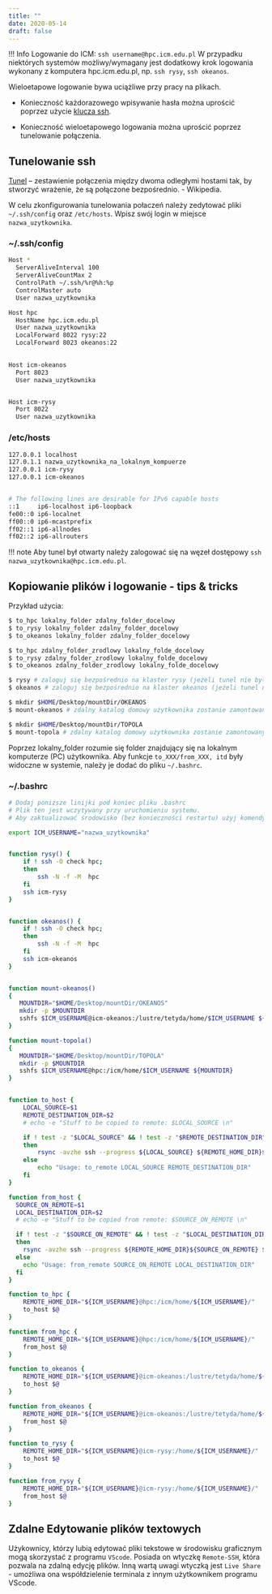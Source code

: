 ```yaml
---
title: ""
date: 2020-05-14
draft: false
--- 
```


!!! Info
    Logowanie do ICM: `ssh username@hpc.icm.edu.pl`
    W przypadku niektórych systemów możliwy/wymagany jest dodatkowy krok logowania wykonany z komputera hpc.icm.edu.pl, np. `ssh rysy`, `ssh okeanos`.

Wieloetapowe logowanie bywa uciążliwe przy pracy na plikach.

- Konieczność każdorazowego wpisywanie hasła można uprościć poprzez użycie [klucza ssh](ssh.md).

- Konieczność wieloetapowego logowania można uprościć poprzez tunelowanie połączenia.

## Tunelowanie ssh

[Tunel](https://pl.wikipedia.org/wiki/Tunel_(informatyka)) – zestawienie połączenia między dwoma odległymi hostami tak, by stworzyć wrażenie, że są połączone bezpośrednio. - Wikipedia.

W celu zkonfigurowania tunelowania połaczeń należy zedytować pliki `~/.ssh/config` oraz `/etc/hosts`.
Wpisz swój login w miejsce `nazwa_uzytkownika`.

### ~/.ssh/config

```.sh
Host *
  ServerAliveInterval 100
  ServerAliveCountMax 2
  ControlPath ~/.ssh/%r@%h:%p
  ControlMaster auto
  User nazwa_uzytkownika

Host hpc
  HostName hpc.icm.edu.pl
  User nazwa_uzytkownika
  LocalForward 8022 rysy:22
  LocalForward 8023 okeanos:22
  

Host icm-okeanos
  Port 8023
  User nazwa_uzytkownika


Host icm-rysy
  Port 8022
  User nazwa_uzytkownika
```

### /etc/hosts

```.sh
127.0.0.1 localhost
127.0.1.1 nazwa_uzytkownika_na_lokalnym_kompuerze
127.0.0.1 icm-rysy
127.0.0.1 icm-okeanos


# The following lines are desirable for IPv6 capable hosts
::1     ip6-localhost ip6-loopback
fe00::0 ip6-localnet
ff00::0 ip6-mcastprefix
ff02::1 ip6-allnodes
ff02::2 ip6-allrouters
```

!!! note
    Aby tunel był otwarty należy zalogować się na węzeł dostępowy  `ssh nazwa_uzytkownika@hpc.icm.edu.pl`.

## Kopiowanie plików i logowanie - tips & tricks

Przykład użycia:

```.sh
$ to_hpc lokalny_folder zdalny_folder_docelowy
$ to_rysy lokalny_folder zdalny_folder_docelowy
$ to_okeanos lokalny_folder zdalny_folder_docelowy

$ to_hpc zdalny_folder_zrodlowy lokalny_folde_docelowy
$ to_rysy zdalny_folder_zrodlowy lokalny_folde_docelowy
$ to_okeanos zdalny_folder_zrodlowy lokalny_folde_docelowy

$ rysy # zaloguj się bezpośrednio na klaster rysy (jeżeli tunel nie był wcześniej otwarty, to funkcja zrobi to automatycznie).
$ okeanos # zaloguj się bezpośrednio na klaster okeanos (jeżeli tunel nie był wcześniej otwarty, to funkcja zrobi to automatycznie).

$ mkdir $HOME/Desktop/mountDir/OKEANOS
$ mount-okeanos # zdalny katalog domowy użytkownika zostanie zamontowany pod $HOME/Desktop/mountDir/OKEANOS

$ mkdir $HOME/Desktop/mountDir/TOPOLA
$ mount-topola # zdalny katalog domowy użytkownika zostanie zamontowany pod $HOME/Desktop/mountDir/TOPOLA
```

Poprzez lokalny_folder rozumie się folder znajdujący się na lokalnym komputerze (PC) użytkownika.
Aby funkcje `to_XXX/from_XXX, itd` były widoczne w systemie, należy je dodać do pliku `~/.bashrc`.

### ~/.bashrc

```.sh
# Dodaj poniższe linijki pod koniec pliku .bashrc
# Plik ten jest wczytywany przy uruchomieniu systemu.
# Aby zaktualizować środowisko (bez konieczności restartu) użyj komendy $source .bashrc

export ICM_USERNAME="nazwa_uzytkownika"


function rysy() {
    if ! ssh -O check hpc;
    then
        ssh -N -f -M  hpc
    fi
    ssh icm-rysy
}


function okeanos() {
    if ! ssh -O check hpc;
    then
        ssh -N -f -M  hpc
    fi
    ssh icm-okeanos
}


function mount-okeanos()
{
   MOUNTDIR="$HOME/Desktop/mountDir/OKEANOS"
   mkdir -p $MOUNTDIR
   sshfs $ICM_USERNAME@icm-okeanos:/lustre/tetyda/home/$ICM_USERNAME ${MOUNTDIR}
}

function mount-topola()
{
   MOUNTDIR="$HOME/Desktop/mountDir/TOPOLA"
   mkdir -p $MOUNTDIR
   sshfs $ICM_USERNAME@hpc:/icm/home/$ICM_USERNAME ${MOUNTDIR}
}


function to_host {
    LOCAL_SOURCE=$1
    REMOTE_DESTINATION_DIR=$2
    # echo -e "Stuff to be copied to remote: $LOCAL_SOURCE \n"

    if ! test -z "$LOCAL_SOURCE" && ! test -z "$REMOTE_DESTINATION_DIR"
    then
        rsync -avzhe ssh --progress ${LOCAL_SOURCE} ${REMOTE_HOME_DIR}${REMOTE_DESTINATION_DIR}
    else
        echo "Usage: to_remote LOCAL_SOURCE REMOTE_DESTINATION_DIR"
    fi
}

function from_host {
  SOURCE_ON_REMOTE=$1
  LOCAL_DESTINATION_DIR=$2
  # echo -e "Stuff to be copied from remote: $SOURCE_ON_REMOTE \n"

  if ! test -z "$SOURCE_ON_REMOTE" && ! test -z "$LOCAL_DESTINATION_DIR"
  then
    rsync -avzhe ssh --progress ${REMOTE_HOME_DIR}${SOURCE_ON_REMOTE} ${LOCAL_DESTINATION_DIR}
  else
    echo "Usage: from_remote SOURCE_ON_REMOTE LOCAL_DESTINATION_DIR"
  fi
}

function to_hpc {
    REMOTE_HOME_DIR="${ICM_USERNAME}@hpc:/icm/home/${ICM_USERNAME}/"
    to_host $@
}

function from_hpc {
    REMOTE_HOME_DIR="${ICM_USERNAME}@hpc:/icm/home/${ICM_USERNAME}/"
    from_host $@
}

function to_okeanos {
    REMOTE_HOME_DIR="${ICM_USERNAME}@icm-okeanos:/lustre/tetyda/home/${ICM_USERNAME}/"
    to_host $@
}

function from_okeanos {
    REMOTE_HOME_DIR="${ICM_USERNAME}@icm-okeanos:/lustre/tetyda/home/${ICM_USERNAME}/"
    from_host $@
}

function to_rysy {
    REMOTE_HOME_DIR="${ICM_USERNAME}@icm-rysy:/home/${ICM_USERNAME}/"
    to_host $@
}

function from_rysy {
	REMOTE_HOME_DIR="${ICM_USERNAME}@icm-rysy:/home/${ICM_USERNAME}/"
    from_host $@
}

```

## Zdalne Edytowanie plików textowych

Użykownicy, którzy lubią edytować pliki tekstowe w środowisku graficznym mogą skorzystać z programu `VScode`.
Posiada on wtyczkę `Remote-SSH`, która pozwala na zdalną edycję plików.
Inną wartą uwagi wtyczką jest `Live Share` - umożliwa ona współdzielenie terminala z innym użytkownikem programu VScode.
